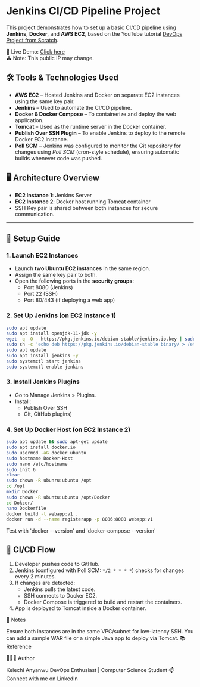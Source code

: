 # Jenkins CI/CD Pipeline Project

This project demonstrates how to set up a basic CI/CD pipeline using **Jenkins**, **Docker**, and **AWS EC2**, based on the YouTube tutorial [DevOps Project from Scratch](https://www.youtube.com/watch?v=jv47sPxhUf8).

🚀 Live Demo: [Click here](http://54.160.184.96:8086/webapp/)  
⚠️ Note: This public IP may change.

## 🛠 Tools & Technologies Used

- **AWS EC2** – Hosted Jenkins and Docker on separate EC2 instances using the same key pair.
- **Jenkins** – Used to automate the CI/CD pipeline.
- **Docker & Docker Compose** – To containerize and deploy the web application.
- **Tomcat** – Used as the runtime server in the Docker container.
- **Publish Over SSH Plugin** – To enable Jenkins to deploy to the remote Docker EC2 instance.
- **Poll SCM** – Jenkins was configured to monitor the Git repository for changes using *Poll SCM* (cron-style schedule), ensuring automatic builds whenever code was pushed.



## 🖥️ Architecture Overview

- **EC2 Instance 1**: Jenkins Server
- **EC2 Instance 2**: Docker host running Tomcat container
- SSH Key pair is shared between both instances for secure communication.

---

## 🚀 Setup Guide

### 1. Launch EC2 Instances
- Launch **two Ubuntu EC2 instances** in the same region.
- Assign the same key pair to both.
- Open the following ports in the **security groups**:
  - Port 8080 (Jenkins)
  - Port 22 (SSH)
  - Port 80/443 (if deploying a web app)

### 2. Set Up Jenkins (on EC2 Instance 1)

```bash
sudo apt update
sudo apt install openjdk-11-jdk -y
wget -q -O - https://pkg.jenkins.io/debian-stable/jenkins.io.key | sudo apt-key add -
sudo sh -c 'echo deb https://pkg.jenkins.io/debian-stable binary/ > /etc/apt/sources.list.d/jenkins.list'
sudo apt update
sudo apt install jenkins -y
sudo systemctl start jenkins
sudo systemctl enable jenkins
```

### 3. Install Jenkins Plugins
- Go to Manage Jenkins > Plugins.
- Install:
  - Publish Over SSH
  - Git, GitHub plugins)
 
### 4. Set Up Docker Host (on EC2 Instance 2)
 ```bash
sudo apt update && sudo apt-get update
sudo apt install docker.io
sudo usermod -aG docker ubuntu
sudo hostname Docker-Host
sudo nano /etc/hostname
sudo init 6
clear
sudo chown -R ubunru:ubuntu /opt
cd /opt
mkdir Docker
sudo chown -R ubuntu:ubuntu /opt/Docker
cd Dokcer/
nano Dockerfile
docker build -t webapp:v1 .
docker run -d --name registerapp -p 8086:8080 webapp:v1
```

Test with 'docker --version' and 'docker-compose --version'

## 🔁 CI/CD Flow

1. Developer pushes code to GitHub.
2. Jenkins (configured with Poll SCM: `*/2 * * * *`) checks for changes every 2 minutes.
3. If changes are detected:
   - Jenkins pulls the latest code.
   - SSH connects to Docker EC2.
   - Docker Compose is triggered to build and restart the containers.
4. App is deployed to Tomcat inside a Docker container.

📌 Notes

Ensure both instances are in the same VPC/subnet for low-latency SSH.
You can add a sample WAR file or a simple Java app to deploy via Tomcat.
📚 Reference

👨🏾‍💻 Author

Kelechi Anyanwu
DevOps Enthusiast | Computer Science Student
📫 Connect with me on LinkedIn
